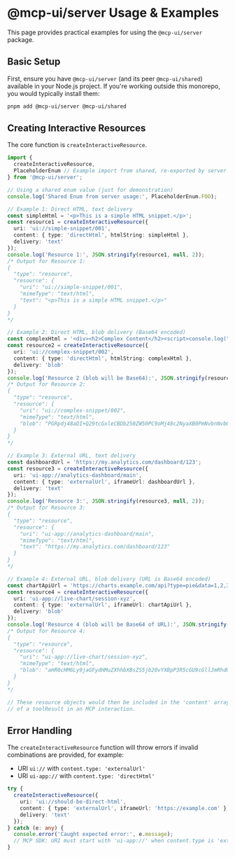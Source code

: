 # @mcp-ui/server Usage & Examples

This page provides practical examples for using the `@mcp-ui/server` package.

## Basic Setup

First, ensure you have `@mcp-ui/server` (and its peer `@mcp-ui/shared`) available in your Node.js project. If you're working outside this monorepo, you would typically install them:

```bash
pnpm add @mcp-ui/server @mcp-ui/shared
```

## Creating Interactive Resources

The core function is `createInteractiveResource`.

```typescript
import {
  createInteractiveResource,
  PlaceholderEnum // Example import from shared, re-exported by server or directly via @mcp-ui/shared
} from '@mcp-ui/server';

// Using a shared enum value (just for demonstration)
console.log('Shared Enum from server usage:', PlaceholderEnum.FOO);

// Example 1: Direct HTML, text delivery
const simpleHtml = '<p>This is a simple HTML snippet.</p>';
const resource1 = createInteractiveResource({
  uri: 'ui://simple-snippet/001',
  content: { type: 'directHtml', htmlString: simpleHtml },
  delivery: 'text'
});
console.log('Resource 1:', JSON.stringify(resource1, null, 2));
/* Output for Resource 1:
{
  "type": "resource",
  "resource": {
    "uri": "ui://simple-snippet/001",
    "mimeType": "text/html",
    "text": "<p>This is a simple HTML snippet.</p>"
  }
}
*/

// Example 2: Direct HTML, blob delivery (Base64 encoded)
const complexHtml = '<div><h2>Complex Content</h2><script>console.log("Loaded!")</script></div>';
const resource2 = createInteractiveResource({
  uri: 'ui://complex-snippet/002',
  content: { type: 'directHtml', htmlString: complexHtml },
  delivery: 'blob'
});
console.log('Resource 2 (blob will be Base64):', JSON.stringify(resource2, null, 2));
/* Output for Resource 2:
{
  "type": "resource",
  "resource": {
    "uri": "ui://complex-snippet/002",
    "mimeType": "text/html",
    "blob": "PGRpdj48aDI+Q29tcGxleCBDb250ZW50PC9oMj48c2NyaXB0PmNvbnNvbGUubG9nKFwiTG9hZGVkIVwiKTwvc2NyaXB0PjwvZGl2Pg=="
  }
}
*/

// Example 3: External URL, text delivery
const dashboardUrl = 'https://my.analytics.com/dashboard/123';
const resource3 = createInteractiveResource({
  uri: 'ui-app://analytics-dashboard/main',
  content: { type: 'externalUrl', iframeUrl: dashboardUrl },
  delivery: 'text'
});
console.log('Resource 3:', JSON.stringify(resource3, null, 2));
/* Output for Resource 3:
{
  "type": "resource",
  "resource": {
    "uri": "ui-app://analytics-dashboard/main",
    "mimeType": "text/html",
    "text": "https://my.analytics.com/dashboard/123"
  }
}
*/

// Example 4: External URL, blob delivery (URL is Base64 encoded)
const chartApiUrl = 'https://charts.example.com/api?type=pie&data=1,2,3';
const resource4 = createInteractiveResource({
  uri: 'ui-app://live-chart/session-xyz',
  content: { type: 'externalUrl', iframeUrl: chartApiUrl },
  delivery: 'blob'
});
console.log('Resource 4 (blob will be Base64 of URL):', JSON.stringify(resource4, null, 2));
/* Output for Resource 4:
{
  "type": "resource",
  "resource": {
    "uri": "ui-app://live-chart/session-xyz",
    "mimeType": "text/html",
    "blob": "aHR0cHM6Ly9jaGFydHMuZXhhbXBsZS5jb20vYXBpP3R5cGU9cGllJmRhdGE9MSwyLDM="
  }
}
*/

// These resource objects would then be included in the 'content' array
// of a toolResult in an MCP interaction.
```

## Error Handling

The `createInteractiveResource` function will throw errors if invalid combinations are provided, for example:
- URI `ui://` with `content.type: 'externalUrl'`
- URI `ui-app://` with `content.type: 'directHtml'`

```typescript
try {
  createInteractiveResource({
    uri: 'ui://should-be-direct-html',
    content: { type: 'externalUrl', iframeUrl: 'https://example.com' },
    delivery: 'text'
  });
} catch (e: any) {
  console.error('Caught expected error:', e.message);
  // MCP SDK: URI must start with 'ui-app://' when content.type is 'externalUrl'. (Or similar, error message might vary slightly)
}
``` 